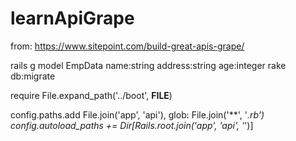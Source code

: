 # learnApiGrape

from: https://www.sitepoint.com/build-great-apis-grape/


rails g model EmpData name:string address:string age:integer
rake db:migrate



require File.expand_path('../boot', __FILE__)

config.paths.add File.join('app', 'api'), glob: File.join('**', '*.rb')
config.autoload_paths += Dir[Rails.root.join('app', 'api', '*')]
  
